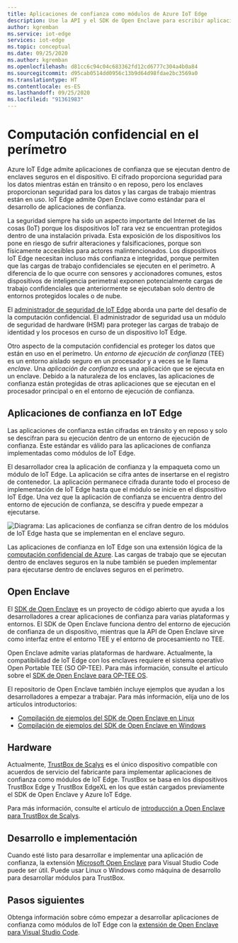 ```yaml
---
title: Aplicaciones de confianza como módulos de Azure IoT Edge
description: Use la API y el SDK de Open Enclave para escribir aplicaciones de confianza e implementarlas como módulos de IoT Edge para la computación confidencial
author: kgremban
ms.service: iot-edge
services: iot-edge
ms.topic: conceptual
ms.date: 09/25/2020
ms.author: kgremban
ms.openlocfilehash: d81cc6c94c04c683362fd12cd6777c304a4b0a84
ms.sourcegitcommit: d95cab0514dd0956c13b9d64d98fdae2bc3569a0
ms.translationtype: HT
ms.contentlocale: es-ES
ms.lasthandoff: 09/25/2020
ms.locfileid: "91361983"
---
```

# <a name="confidential-computing-at-the-edge"></a>Computación confidencial en el perímetro

Azure IoT Edge admite aplicaciones de confianza que se ejecutan dentro de enclaves seguros en el dispositivo. El cifrado proporciona seguridad para los datos mientras están en tránsito o en reposo, pero los enclaves proporcionan seguridad para los datos y las cargas de trabajo mientras están en uso. IoT Edge admite Open Enclave como estándar para el desarrollo de aplicaciones de confianza.

La seguridad siempre ha sido un aspecto importante del Internet de las cosas (IoT) porque los dispositivos IoT rara vez se encuentran protegidos dentro de una instalación privada. Esta exposición de los dispositivos los pone en riesgo de sufrir alteraciones y falsificaciones, porque son físicamente accesibles para actores malintencionados. Los dispositivos IoT Edge necesitan incluso más confianza e integridad, porque permiten que las cargas de trabajo confidenciales se ejecuten en el perímetro. A diferencia de lo que ocurre con sensores y accionadores comunes, estos dispositivos de inteligencia perimetral exponen potencialmente cargas de trabajo confidenciales que anteriormente se ejecutaban solo dentro de entornos protegidos locales o de nube.

El [administrador de seguridad de IoT Edge](iot-edge-security-manager.md) aborda una parte del desafío de la computación confidencial. El administrador de seguridad usa un módulo de seguridad de hardware (HSM) para proteger las cargas de trabajo de identidad y los procesos en curso de un dispositivo IoT Edge.

Otro aspecto de la computación confidencial es proteger los datos que están en uso en el perímetro. Un *entorno de ejecución de confianza* (TEE) es un entorno aislado seguro en un procesador y a veces se le llama *enclave*. Una *aplicación de confianza* es una aplicación que se ejecuta en un enclave. Debido a la naturaleza de los enclaves, las aplicaciones de confianza están protegidas de otras aplicaciones que se ejecutan en el procesador principal o en el entorno de ejecución de confianza.

## <a name="trusted-applications-on-iot-edge"></a>Aplicaciones de confianza en IoT Edge

Las aplicaciones de confianza están cifradas en tránsito y en reposo y solo se descifran para su ejecución dentro de un entorno de ejecución de confianza. Este estándar es válido para las aplicaciones de confianza implementadas como módulos de IoT Edge.

El desarrollador crea la aplicación de confianza y la empaqueta como un módulo de IoT Edge. La aplicación se cifra antes de insertarse en el registro de contenedor. La aplicación permanece cifrada durante todo el proceso de implementación de IoT Edge hasta que el módulo se inicie en el dispositivo IoT Edge. Una vez que la aplicación de confianza se encuentra dentro del entorno de ejecución de confianza, se descifra y puede empezar a ejecutarse.

![Diagrama: Las aplicaciones de confianza se cifran dentro de los módulos de IoT Edge hasta que se implementan en el enclave seguro.](./media/deploy-trusted-applications/trusted-applications-encrypted.png)

Las aplicaciones de confianza en IoT Edge son una extensión lógica de la [computación confidencial de Azure](../confidential-computing/overview.md). Las cargas de trabajo que se ejecutan dentro de enclaves seguros en la nube también se pueden implementar para ejecutarse dentro de enclaves seguros en el perímetro.

## <a name="open-enclave"></a>Open Enclave

El [SDK de Open Enclave](https://openenclave.io/sdk/) es un proyecto de código abierto que ayuda a los desarrolladores a crear aplicaciones de confianza para varias plataformas y entornos. El SDK de Open Enclave funciona dentro del entorno de ejecución de confianza de un dispositivo, mientras que la API de Open Enclave sirve como interfaz entre el entorno TEE y el entorno de procesamiento no TEE.

Open Enclave admite varias plataformas de hardware. Actualmente, la compatibilidad de IoT Edge con los enclaves requiere el sistema operativo Open Portable TEE (SO OP-TEE). Para más información, consulte el artículo sobre el [SDK de Open Enclave para OP-TEE OS](https://github.com/openenclave/openenclave/blob/master/docs/GettingStartedDocs/OP-TEE/Introduction.md).

El repositorio de Open Enclave también incluye ejemplos que ayudan a los desarrolladores a empezar a trabajar. Para más información, elija uno de los artículos introductorios:

* [Compilación de ejemplos del SDK de Open Enclave en Linux](https://github.com/openenclave/openenclave/blob/master/samples/BuildSamplesLinux.md)
* [Compilación de ejemplos del SDK de Open Enclave en Windows](https://github.com/openenclave/openenclave/blob/master/samples/BuildSamplesWindows.md)

## <a name="hardware"></a>Hardware

Actualmente, [TrustBox de Scalys](https://scalys.com/trustbox-industrial/) es el único dispositivo compatible con acuerdos de servicio del fabricante para implementar aplicaciones de confianza como módulos de IoT Edge. TrustBox se basa en los dispositivos TrustBox Edge y TrustBox EdgeXL en los que están cargados previamente el SDK de Open Enclave y Azure IoT Edge.

Para más información, consulte el artículo de [introducción a Open Enclave para TrustBox de Scalys](https://aka.ms/scalys-trustbox-edge-get-started).

## <a name="develop-and-deploy"></a>Desarrollo e implementación

Cuando esté listo para desarrollar e implementar una aplicación de confianza, la extensión [Microsoft Open Enclave](https://marketplace.visualstudio.com/items?itemName=ms-iot.msiot-vscode-openenclave) para Visual Studio Code puede ser útil. Puede usar Linux o Windows como máquina de desarrollo para desarrollar módulos para TrustBox.

## <a name="next-steps"></a>Pasos siguientes

Obtenga información sobre cómo empezar a desarrollar aplicaciones de confianza como módulos de IoT Edge con la [extensión de Open Enclave para Visual Studio Code](https://github.com/openenclave/openenclave/tree/master/devex/vscode-extension).
